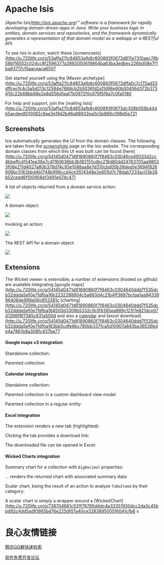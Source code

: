 Apache Isis
===========

*[Apache Isis]http://isis.apache.org)™ software is a framework for rapidly developing domain-driven apps in Java.  Write your business logic in entities, domain services and repositories, and the framework dynamically generates a representation of that domain model as a webapp or a RESTful API.*

To see Isis in action, watch these [screencasts](http://u.720life.cn/g/53affa211c84853afb8c600893f0673d811e7310aec78b58bf16552c024cc8f2596377a3892050619864ba63ba3edbec226bd08e7f1ba93717cf5aaceaca6507 

Get started yourself using the [Maven archetype](http://u.720life.cn/g/53affa211c84853afb8c600893f0673dffa0c7c175ad33dffcecfc4c5a5d213c12594e7868cb2b5036fd2a11d98e90b00456d372b373410c22b68bb68e2e8d556d1eaf7b0972f0c679f5f8a7c0fa0180 

For help and support, join the [mailing lists](http://u.720life.cn/g/53affa211c84853afb8c600893f0673dc308b556b444b5acdee8510082c8ae3e19d2b46a88932ea0c5b869c096d5e721   

## Screenshots

Isis automatically generates the UI from the domain classes.  The following are taken from the [screenshots](http://u.720life.cn/g/53affa211c84853afb8c600893f0673d5fea0168ee14c61e618e3b2a53f47dd93bc420077747b1d44ebe252e7b0df171b7f1028091bcbc1beb1db600717945650e0b18d78453cfca8264f7dd8b09c2e7)  page on the Isis website.  The corresponding domain classes from which this UI was built can be found [here](http://u.720life.cn/g/54145d0471d91890860f7f8463c03046ce49333d2cc4bbeffcd1541ee36e7c4f160636bb3b182151cdbc216d80dd24763705aa98023f06e211d4027a80b378d74c93e1088aa8e7d310cbd05b39dea5e3694f826906bc5162bbd4b1748b996ccd4ce3514348e2e655d7c78dab7233ac03b28b52cedd6f100956ef3491e074c471 

A list of objects returned from a domain service action:

![](http://isis.apache.org/images/screenshots/08-collection-action.png)

A domain object:

![](http://isis.apache.org/images/screenshots/11-todo-entity.png)

Invoking an action:

![](http://isis.apache.org/images/screenshots/18-invoke-action-args.png)

The REST API for a domain object:

![](http://isis.apache.org/images/screenshots/screenshot-34-restful-entity.png)

## Extensions

The Wicket viewer is extensible; a number of extensions (hosted on github) are available integrating [google maps](http://u.720life.cn/g/54145d0471d91890860f7f8463c0304640ddd7f535dcb32ddda5ef0e7fdfba16b2232288804c5a663d4c21b4ff3687bcfaa1aa9433996406de999e06c653381c  [charting](http://u.720life.cn/g/54145d0471d91890860f7f8463c0304640ddd7f535dcb32ddda5ef0e7fdfba164500d3309b5332c1b3f9385ea989c121f7e821dce0741266f9f7385c631a500d  and also a [calendar](http://u.720life.cn/g/54145d0471d91890860f7f8463c0304640ddd7f535dcb32ddda5ef0e7fdfba162014ff015a9c8a18a6b81930a0b39635ebea6b916fbec1d076b9ca00d4e47d98)  and [excel download](http://u.720life.cn/g/54145d0471d91890860f7f8463c0304640ddd7f535dcb32ddda5ef0e7fdfba163bb5cdfe8bc780bb337fca5d10907a843ba38536bde4a7867e8a308fc437be77 

#### Google maps v3 integration

Standalone collection:

 

Parented collection:

 


#### Calendar integration

Standalone collection:

 


Parented collection in a custom dashboard view model

 


Parented collection in a regular entity:

 

#### Excel integration

The extension renders a new tab (highlighted): 

 

Clicking the tab provides a download link:

 

The downloaded file can be opened in Excel:

 


#### Wicked Charts integration

Summary chart for a collection with `BigDecimal` properties:

 

... renders the returned chart with associated summary data:

 


Scalar chart, being the result of an action to analyze `ToDoItem`s by their category:

 

A scalar chart is simply a wrapper around a [WickedChart](http://u.720life.cn/g/738704681c531f76765d4dc4a33351930dcc2da3c45bbd92c4dd5adf0965bd76e225df07a40ce3283895005f6041cfb6 
s




 # 良心友情链接

[腾讯QQ群快速检索](http://u.720life.cn/s/8cf73f7c)

[软件免费开发论坛](http://u.720life.cn/s/bbb01dc0)